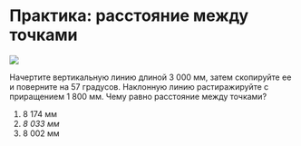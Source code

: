 # Практика: расстояние между точками

![](/img/ARC_56/practice%201.png#rounded)

Начертите вертикальную линию длиной 3 000 мм, затем скопируйте ее и поверните на 57 градусов. Наклонную линию растиражируйте с приращением 1 800 мм. Чему равно расстояние между точками?

1. 8 174 мм
2. _8 033 мм_
3. 8 002 мм